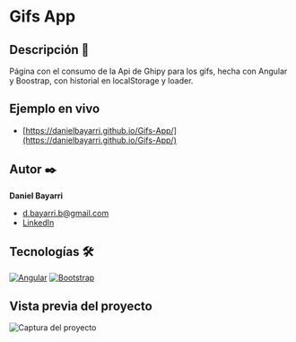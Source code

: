 # Gifs App

## Descripción 📑

Página con el consumo de la Api de Ghipy para los gifs, hecha con Angular y Boostrap, con historial en localStorage y loader.

## Ejemplo en vivo
- [https://danielbayarri.github.io/Gifs-App/](https://danielbayarri.github.io/Gifs-App/)

## Autor ✒️
**Daniel Bayarri**

* [d.bayarri.b@gmail.com](d.bayarri.b@gmail.com)
* [LinkedIn](https://www.linkedin.com/in/danielbayarri/)

## Tecnologías 🛠

[![Angular](https://img.shields.io/badge/Angular-DD0031?style=for-the-badge&logo=angular&logoColor=white)](https://es.wikipedia.org/wiki/Angular)
[![Bootstrap](https://img.shields.io/badge/Bootstrap-563D7C?style=for-the-badge&logo=bootstrap&logoColor=white)](https://es.wikipedia.org/wiki/Bootstrap)


## Vista previa del proyecto

![Captura del proyecto]([https://repository-images.githubusercontent.com/655332583/ff489f00-0c4d-4196-9ff3-e3f0345ce758])
